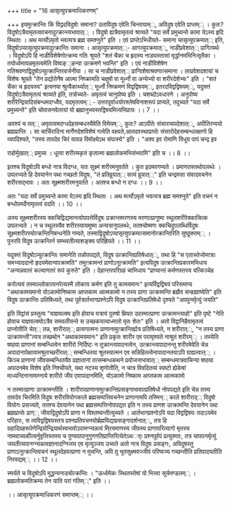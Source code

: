 +++
title = "16 आसृत्युपक्रमाधिकरणम्"

+++
इयमुत्क्रान्तिः किं विद्वदविदुषोः समाना? उताविदुष एवेति चिन्तायाम््, अविदुष एवेति प्राप्तम्् । कुतः? विदुषोऽत्रैवामृतत्ववचनादुत्क्रान्त्यभावात्् । विदुषो ह्यत्रैवामृतत्वं श्राव्यते "यदा सर्वे प्रमुच्यन्ते कामा येऽस्य हृदि स्थिताः । अथ मर्त्योऽमृतो भवत्यत्र ब्रह्म समश्नुते" इति । एवं प्राप्तेऽभिधीयते- समाना चासृत्युपक्रमात्् इति, विदुषोऽप्यासृत्युपक्रमादुत्क्रान्तिः समाना । आसृत्युपक्रमात््- आगत्युपक्रमात््, नाडीप्रवेशात्् प्रागित्यर्थः । विदुषोऽपि हि नाडीविशेषेणोत्क्रम्य गतिः श्रुयते "शतं चैका च हृदस्य नाड्यस्तासां मृर्द्धानमभिनिःसृतैका । तयोर्ध्वमायन्नमृतत्वमेति विष्वङ््ङन्या उत्क्रमणे भवन्ति" इति । एवं नाडीविशेषेण गतिश्रवणाद्विदुषोऽप्युत्क्रान्तिरवर्जनीया । सा च नाडीप्रवेशात्् प्राग्विशेषाश्रवणात्समाना । तत्प्रवेशदशायां च विशेषः श्रूयते "तेन प्रद्योतेनैष आत्मा निष्क्रामति चक्षुषो वा मूर्ध्नो वा अन्येभ्यो वा शरीरदेशेभ्यः" इति । "शतं चैका च हृदयस्य" इत्यनया श्रुत्यैकार्थ्यात्् भूर्ध्नो निष्क्रमणं विद्वद्विषयम््, इतरदविद्वद्विषयम््, यदुक्त्तं विदुषोऽत्रैवामृतत्वं श्राव्यते इति, तत्रोच्यते- अमृतत्वं चानुपोष्य इति । चशब्दोऽवधारणे । अनुपोष्य शरीरेन्द्रियादिसंबन्धमदग्ध्वैव, यदमृतत्वम्् - उत्तरपूर्वाधयोरश्लेषविनाशरूपं प्राप्यते, तदुच्यते "यदा सर्वे प्रमुच्यन्ते" इति चोपासनवेलायां यो ब्रह्मानुभवस्तद्विषयमित्यभिप्रायः ।। 7 ।।

अवश्यं च तत्् अमृतत्वमदग्धदेहसम्बधस्यैवेति विमेयम््, कुतः? आऽपीतेः संसारव्यपदेशात््, अपीतिरप्ययो ब्रह्मप्राप्तिः । सा चार्चिरादिना मार्गेणदेशविशेषं गत्वेति वक्ष्यते,आतदवस्थाप्राप्तेः संसारोदेहसम्बन्धलक्षणो हि व्यपदिश्यते, "तस्य तावदेव चिरं यावन्न विमोक्ष्येऽथ संपत्स्ये" इति । "अश्व इव रोमाणि विधूय पापं चन्द्र इव

राहोर्मुखात्् प्रमुच्य । धूत्वा शरीरमकृतं कृतात्मा ब्रह्मलोकमभिसंभवामि" इति च ।। 8 ।।

इतश्च विदुषोऽपि बन्धो नात्र विदग्धः, यतः सूक्ष्मं शरीरमनुवर्तते । कुत इदमवगम्यते । प्रमाणतस्तथोपलब्धेः । उपलभ्यते हि देवयानेन पथा गच्छतो विदुषः, "तं प्रतिव्रूयात्् सत्यं व्रूयात््" इति चन्द्रमसा संवादवचनेन शरीरसद्भावः । अतः सूक्ष्मशरीरमनुवर्तते । अतश्च बन्धो न दग्धः ।। 9 ।।

अतः "यदा सर्वे प्रमुच्यन्ते कामा येऽस्य हृदि स्थिताः । अथ मर्त्योऽमृतो भवत्यत्र ब्रह्म समश्नुते" इति वचनं न बन्धोपमर्देनामृतत्वं वदति ।। 10 ।।

अस्य सूक्ष्मशरीरस्य क्कचिद्विद्यमानत्वोपपत्तेर्विदुषः प्रक्रान्तमरणस्य मरणात्प्रागूष्मा स्थूलशरीरेक्काचित्क उपलभ्यते । न च स्थूलस्यैव शरीरस्यायमूष्मा अन्यत्रानुपलब्धेः, ततश्चोष्मणः क्कचिदुपलब्धिर्विदुषः सूक्ष्मशरीरस्योत्क्रन्तिनिबन्धनेति गम्यते, तस्माद्विदुषोऽप्यासृत्युपक्रमात्समानोत्क्रान्तिरिति सुष्ठूक्त्तम्् । पुनरपि विदुष उत्क्रन्तिर्न सम्भवतीत्याशङ्क्य परिह्रियते ।। 11 ।।

यदुक्त्तं विदुषोऽप्युत्क्रान्तिः समानेति तन्नोपपद्यते, विदुष उत्क्रान्तिप्रतिषेधात््, तथा हि "स एतास्तेजोमात्राः समभ्याददानो हृदयमेवान्वपक्रामति" तमुत्क्रामन्तं प्राणोऽनूत्क्रामति" इत्यविदुष उत्क्रान्तिप्रकारमभिधाय "अन्यन्नवतरं कल्याणतरं रूपं कुरुते" इति । देहान्तरपरिग्रहं चाभिधाय "प्राप्यान्तं कर्मणस्तस्य यत्किञ्चेह

करोत्ययं तस्माल्लोकात्पनरेत्यस्मै लोकाय कर्मण इति तु कामयमानः" इत्यर्विद्वद्विषयं परिसमाप्य "अथाकामयमानो योऽकामोनिष्काम आप्तकाम आत्मकामो न तस्य प्राणा उत्क्रामन्ति ब्रह्मैव सन्व्रह्माष्येति" इति विदुष उत्क्रान्तिः प्रतिषिध्यते, तथा पूर्वत्रार्तभागप्रश्नेऽपि विदुष उत्क्रान्तिप्रतिषेधो दृश्यते "अपपुनर्मृत्युं जयति"

इति विद्वांसं प्रस्तुत्य "याज्ञवल्क्य इति होवाच यत्रायं पुरुषो म्रियत उदस्मात्प्राणा उत्क्रामन्त्याहो" इति पृष्टे "नेति होवाच याज्ञवल्क्योऽत्रैव समवलीयन्ते स उच्छकयत्याध्मातो मृतः शेतः" इति । अतो विद्वानिहैवामृतत्वं प्राप्नोतीति चेत्् तन्न, शारीरात्् प्रत्यगात्मनः प्राणानामुत्क्रान्तिर्ह्यत्र प्रतिषिध्यते, न शरीरात््, "न तस्य प्राणा उत्क्रामन्ती"त्यत्र तच्छब्देन "अथाकामयमानः" इति प्रकृतः शारीर एव परामृश्यते नाश्रुतं शरीरम्् । तस्येति षष्ठया प्राणानां सम्बन्धित्वेन शारीरो निर्दिष्टः न तूक्रान्त्यपादनत्वेन, उत्क्रान्त्यपादानन्तु शरीरमेवेति चेन्न अपादानापेक्षायामश्रुताच्छरीरात्् सम्बन्धितया श्रुतस्यात्मन एव सन्निहितत्वेनापादानतयाऽपि ग्राह्यत्वात्् । किञ्च प्राणानां जीवसम्बन्धितयैव प्रज्ञातानां तत्सम्बन्धकथने प्रयोजनाभावात्् सम्बन्धमात्रवाचिन्या षष्ठ्या अपादनमेव विशेष इति निश्चीयते, यथा नटस्य शृणोतीति, न चात्र विवदितव्यं स्पष्टो ह्येकेषां माध्यन्दिनानामाम्नाये शारीरो जीव एवापादानमिति, योऽकामो निष्काम आप्तकाम आत्मकामो

न तस्मात्प्राणा उत्क्रामन्तीति । शारीरात्प्राणानामुत्क्रान्तिप्रसङ्गाभावात्प्रतिषेधो नोपपद्यते इति चेन्न तस्य तावदेव चिरमिति विदुषः शरीरवियोगकाले ब्रह्मसम्पत्तिवचनेन प्राणानामपि तस्मिन्् काले शारीराद्् विदुषो वियोगः प्रसज्यते, ततश्च देवयानेन पथा ब्रह्मसम्पत्तिनोपपद्यत इति न तस्य प्राणश उत्क्रामन्ति देवयानेन पथा ब्रह्मप्राप्तेः प्राग्् जीवाद्विदुषोऽपि प्राणा न विश्लष्यन्तीत्युच्यते । आर्तभागप्रश्नोऽपि यदा विद्वद्विषयः तदाऽयमेव परिहारः, स त्वविद्वद्विषयस्तत्र प्रश्नप्रतिवचनयोर्ब्रह्मविद्याप्रसङ्गादर्शनात््, तत्र हि ग्रहादिग्रहरूपेणेन्द्रियोन्द्रियार्थस्वभावोऽपामग्न्यन्नत्वं मि्रयमाणस्य जीवस्य प्राणापरित्यागो मृतस्य नामवाच्यकीत्यर्नुवृत्तिस्तस्य च पुण्यपापानुगुणगतिप्राप्तिरित्येतेऽथर्ाः प्रश्नपूर्वपं प्रत्युक्त्ताः, तत्र चापपनर्मृत्युं जयतीत्यपानग्न्यन्नत्वज्ञानादग्निजय एव मृत्युञ्जय उच्यते अतो नात्र विदुषः प्रसङ्गः, अविदुषस्तु प्राणाऽनुत्क्रान्तिवचनं स्थूलदेहवत्प्राणा न मुचन्ति, अपि तु भूतसुक्ष्मवज्जीवं परिष्वज्य गच्छन्तीति प्रतिपादयतीति निरवद्यम्् ।। 12 ।।

स्मर्यते च विदुषोऽपि मूद्धन्यनाड्योत्क्रन्तिः । "ऊर्ध्वमेकः स्थितस्तेषां यो भित्त्वा सूर्यमण्डलम्् । ब्रह्मलोकमतिक्रम्य तेन याति परां गतिम््" इति ।।

।। आसृत्युपक्रमाधिकरणं समाप्तम्् ।।